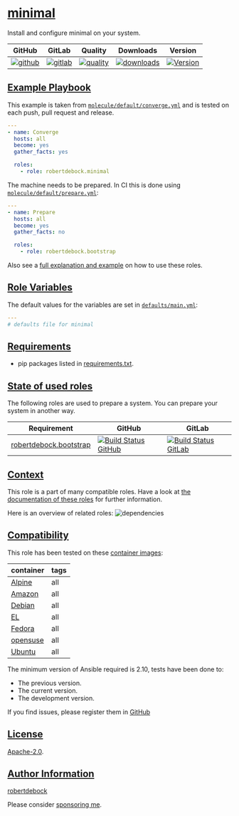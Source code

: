 # [minimal](#minimal)

Install and configure minimal on your system.

|GitHub|GitLab|Quality|Downloads|Version|
|------|------|-------|---------|-------|
|[![github](https://github.com/robertdebock/ansible-role-minimal/workflows/Ansible%20Molecule/badge.svg)](https://github.com/robertdebock/ansible-role-minimal/actions)|[![gitlab](https://gitlab.com/robertdebock-iac/ansible-role-minimal/badges/master/pipeline.svg)](https://gitlab.com/robertdebock-iac/ansible-role-minimal)|[![quality](https://img.shields.io/ansible/quality/)](https://galaxy.ansible.com/robertdebock/minimal)|[![downloads](https://img.shields.io/ansible/role/d/)](https://galaxy.ansible.com/robertdebock/minimal)|[![Version](https://img.shields.io/github/release/robertdebock/ansible-role-minimal.svg)](https://github.com/robertdebock/ansible-role-minimal/releases/)|

## [Example Playbook](#example-playbook)

This example is taken from [`molecule/default/converge.yml`](https://github.com/robertdebock/ansible-role-minimal/blob/master/molecule/default/converge.yml) and is tested on each push, pull request and release.

```yaml
---
- name: Converge
  hosts: all
  become: yes
  gather_facts: yes

  roles:
    - role: robertdebock.minimal
```

The machine needs to be prepared. In CI this is done using [`molecule/default/prepare.yml`](https://github.com/robertdebock/ansible-role-minimal/blob/master/molecule/default/prepare.yml):

```yaml
---
- name: Prepare
  hosts: all
  become: yes
  gather_facts: no

  roles:
    - role: robertdebock.bootstrap
```

Also see a [full explanation and example](https://robertdebock.nl/how-to-use-these-roles.html) on how to use these roles.

## [Role Variables](#role-variables)

The default values for the variables are set in [`defaults/main.yml`](https://github.com/robertdebock/ansible-role-minimal/blob/master/defaults/main.yml):

```yaml
---
# defaults file for minimal

```

## [Requirements](#requirements)

- pip packages listed in [requirements.txt](https://github.com/robertdebock/ansible-role-minimal/blob/master/requirements.txt).

## [State of used roles](#state-of-used-roles)

The following roles are used to prepare a system. You can prepare your system in another way.

| Requirement | GitHub | GitLab |
|-------------|--------|--------|
|[robertdebock.bootstrap](https://galaxy.ansible.com/robertdebock/bootstrap)|[![Build Status GitHub](https://github.com/robertdebock/ansible-role-bootstrap/workflows/Ansible%20Molecule/badge.svg)](https://github.com/robertdebock/ansible-role-bootstrap/actions)|[![Build Status GitLab](https://gitlab.com/robertdebock-iac/ansible-role-bootstrap/badges/master/pipeline.svg)](https://gitlab.com/robertdebock-iac/ansible-role-bootstrap)|

## [Context](#context)

This role is a part of many compatible roles. Have a look at [the documentation of these roles](https://robertdebock.nl/) for further information.

Here is an overview of related roles:
![dependencies](https://raw.githubusercontent.com/robertdebock/ansible-role-minimal/png/requirements.png "Dependencies")

## [Compatibility](#compatibility)

This role has been tested on these [container images](https://hub.docker.com/u/robertdebock):

|container|tags|
|---------|----|
|[Alpine](https://hub.docker.com/repository/docker/robertdebock/alpine/general)|all|
|[Amazon](https://hub.docker.com/repository/docker/robertdebock/amazonlinux/general)|all|
|[Debian](https://hub.docker.com/repository/docker/robertdebock/debian/general)|all|
|[EL](https://hub.docker.com/repository/docker/robertdebock/enterpriselinux/general)|all|
|[Fedora](https://hub.docker.com/repository/docker/robertdebock/fedora/general)|all|
|[opensuse](https://hub.docker.com/repository/docker/robertdebock/opensuse/general)|all|
|[Ubuntu](https://hub.docker.com/repository/docker/robertdebock/ubuntu/general)|all|

The minimum version of Ansible required is 2.10, tests have been done to:

- The previous version.
- The current version.
- The development version.

If you find issues, please register them in [GitHub](https://github.com/robertdebock/ansible-role-minimal/issues)

## [License](#license)

[Apache-2.0](https://github.com/robertdebock/ansible-role-minimal/blob/master/LICENSE).

## [Author Information](#author-information)

[robertdebock](https://robertdebock.nl/)

Please consider [sponsoring me](https://github.com/sponsors/robertdebock).
